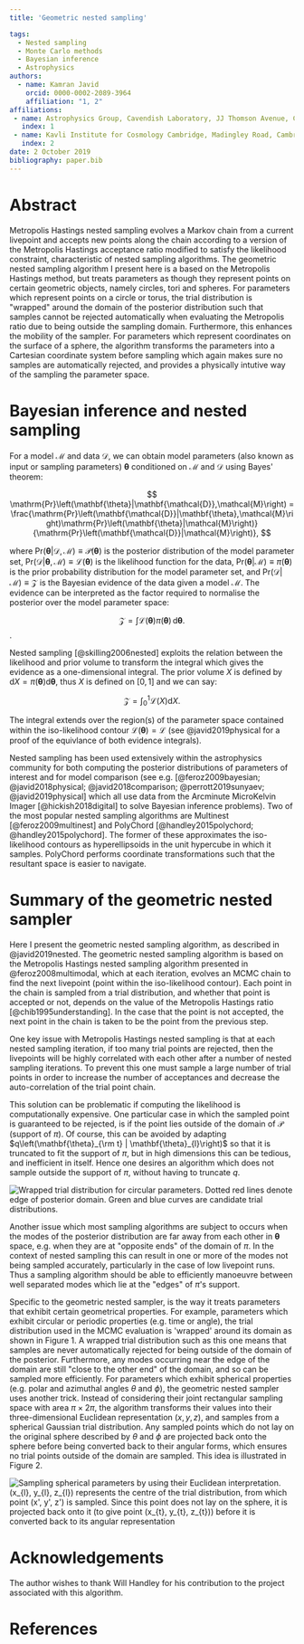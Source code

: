 ```yaml
---
title: 'Geometric nested sampling'

tags:
  - Nested sampling
  - Monte Carlo methods
  - Bayesian inference
  - Astrophysics
authors:
  - name: Kamran Javid
    orcid: 0000-0002-2089-3964
    affiliation: "1, 2"
affiliations:
 - name: Astrophysics Group, Cavendish Laboratory, JJ Thomson Avenue, Cambridge CB3 0HE, UK
   index: 1
 - name: Kavli Institute for Cosmology Cambridge, Madingley Road, Cambridge, CB3 0HA, UK
   index: 2
date: 2 October 2019
bibliography: paper.bib
---
```


# Abstract

Metropolis Hastings nested sampling evolves a Markov chain from a current livepoint and accepts new points along the chain according to a version of the Metropolis Hastings acceptance ratio modified to satisfy the likelihood constraint, characteristic of nested sampling algorithms.
The geometric nested sampling algorithm I present here is a based on the Metropolis Hastings method, but treats parameters as though they represent points on certain geometric objects, namely circles, tori and spheres. For parameters which represent points on a circle or torus, the trial distribution is "wrapped" around the domain of the posterior distribution such that samples cannot be rejected automatically when evaluating the Metropolis ratio due to being outside the sampling domain. Furthermore, this enhances the mobility of the sampler. 
For parameters which represent coordinates on the surface of a sphere, the algorithm transforms the parameters into a Cartesian coordinate system before sampling which again makes sure no samples are automatically rejected, and provides a physically intutive way of the sampling the parameter space.

# Bayesian inference and nested sampling

For a model $\mathcal{M}$ and data $\mathbf{\mathcal{D}}$, we can obtain model parameters (also known as input or sampling parameters) $\mathbf{\theta}$ conditioned on $\mathcal{M}$ and $\mathbf{\mathcal{D}}$ using Bayes' theorem:

$$
\mathrm{Pr}\left(\mathbf{\theta}|\mathbf{\mathcal{D}},\mathcal{M}\right) = \frac{\mathrm{Pr}\left(\mathbf{\mathcal{D}}|\mathbf{\theta},\mathcal{M}\right)\mathrm{Pr}\left(\mathbf{\theta}|\mathcal{M}\right)}{\mathrm{Pr}\left(\mathbf{\mathcal{D}}|\mathcal{M}\right)},
$$

where $\mathrm{Pr}\left(\mathbf{\theta}|\mathbf{\mathcal{D}},\mathcal{M}\right) \equiv \mathcal{P}\left(\mathbf{\theta}\right)$ is the posterior distribution of the model parameter set, $\mathrm{Pr}\left(\mathbf{\mathcal{D}}|\mathbf{\theta},\mathcal{M}\right) \equiv \mathcal{L}\left(\mathbf{\theta}\right)$ is the likelihood function for the data, $\mathrm{Pr}\left(\mathbf{\theta}|\mathcal{M}\right) \equiv \pi\left(\mathbf{\theta}\right)$ is the prior probability distribution for the model parameter set, and $\mathrm{Pr}\left(\mathbf{\mathcal{D}}|\mathcal{M}\right) \equiv \mathcal{Z}$ is the Bayesian evidence of the data given a model $\mathcal{M}$. The evidence can be interpreted as the factor required to normalise the posterior over the model parameter space:

$$
\mathcal{Z} = \int \mathcal{L}\left(\mathbf{\theta}\right) \pi\left(\mathbf{\theta}\right)\, \mathrm{d}\mathbf{\theta}.
$$.

Nested sampling [@skilling2006nested] exploits the relation between the likelihood and prior volume to transform the integral which gives the evidence as a one-dimensional integral. The prior volume $X$ is defined by $\mathrm{d}X = \pi\left(\mathbf{\theta}\right) \mathrm{d}\mathbf{\theta}$, thus $X$ is defined on $[0,1]$ and we can say:

$$
\mathcal{Z} = \int_{0}^{1} \mathcal{L}(X) \mathrm{d}X.
$$

The integral extends over the region(s) of the parameter space contained within the iso-likelihood contour $\mathcal{L}\left(\mathbf{\theta}\right) = \mathcal{L}$ (see @javid2019physical for a proof of the equivlance of both evidence integrals).

Nested sampling has been used extensively within the astrophysics community for both computing the posterior distributions of parameters of interest and for model comparison (see e.g. [@feroz2009bayesian; @javid2018physical; @javid2018comparison; @perrott2019sunyaev; @javid2019physical] which all use data from the Arcminute MicroKelvin Imager [@hickish2018digital] to solve Bayesian inference problems). Two of the most popular nested sampling algorithms are Multinest [@feroz2009multinest] and PolyChord  [@handley2015polychord; @handley2015polychord]. The former of these approximates the iso-likelihood contours as hyperellipsoids in the unit hypercube in which it samples. PolyChord performs coordinate transformations such that the resultant space is easier to navigate.

# Summary of the geometric nested sampler

Here I present the geometric nested sampling algorithm, as described in @javid2019nested. The geometric nested sampling algorithm is based on the Metropolis Hastings nested sampling algorithm presented in @feroz2008multimodal, which at each iteration, evolves an MCMC chain to find the next livepoint (point within the iso-likelihood contour). Each point in the chain is sampled from a trial distribution, and whether that point is accepted or not, depends on the value of the Metropolis Hastings ratio [@chib1995understanding]. In the case that the point is not accepted, the next point in the chain is taken to be the point from the previous step.

One key issue with Metropolis Hastings nested sampling is that at each nested sampling iteration, if too many trial points are rejected, then the livepoints will be highly correlated with each other after a number of nested sampling iterations. To prevent this one must sample a large number of trial points in order to increase the number of acceptances and decrease the auto-correlation of the trial point chain. 

This solution can be problematic if computing the likelihood is computationally expensive. One particular case in which the sampled point is guaranteed to be rejected, is if the point lies outside of the domain of $\mathcal{P}$ (support of $\pi$). Of course, this can be avoided by adapting $q\left(\mathbf{\theta}_{\rm t} | \mathbf{\theta}_{l}\right)$ so that it is truncated to fit the support of $\pi$, but in high dimensions this can be tedious, and inefficient in itself. Hence one desires an algorithm which does not sample outside the support of $\pi$, without having to truncate $q$.

![Wrapped trial distribution for circular parameters. Dotted red lines denote edge of posterior domain. Green and blue curves are candidate trial distributions.](wrapped_plot.png)

Another issue which most sampling algorithms are subject to occurs when the modes of the posterior distribution are far away from each other in $\mathbf{\theta}$ space, e.g. when they are at "opposite ends" of the domain of $\pi$. In the context of nested sampling this can result in one or more of the modes not being sampled accurately, particularly in the case of low livepoint runs.
Thus a sampling algorithm should be able to efficiently manoeuvre between well separated modes which lie at the "edges" of $\pi$'s support. 

Specific to the geometric nested sampler, is the way it treats parameters that exhibit certain geometrical properties. For example, parameters which exhibit circular or periodic properties (e.g. time or angle), the trial distribution used in the MCMC evaluation is 'wrapped' around its domain as shown in Figure 1. A wrapped trial distribution such as this one means that samples are never automatically rejected for being outside of the domain of the posterior. Furthermore, any modes occurring near the edge of the domain are still "close to the other end" of the domain, and so can be sampled more efficiently.
For parameters which exhibit spherical properties (e.g. polar and azimuthal angles $\theta$ and $\phi$), the geometric nested sampler uses another trick. Instead of considering their joint rectangular sampling space with area $\pi \times 2\pi$, the algorithm transforms their values into their three-dimensional Euclidean representation ($x, y, z$), and samples from a spherical Gaussian trial distribution. Any sampled points which do not lay on the original sphere described by $\theta$ and $\phi$ are projected back onto the sphere before being converted back to their angular forms, which ensures no trial points outside of the domain are sampled. This idea is illustrated in Figure 2.

![Sampling spherical parameters by using their Euclidean interpretation. $(x_{l}, y_{l}, z_{l})$ represents the centre of the trial distribution, from which point $(x', y', z')$ is sampled. Since this point does not lay on the sphere, it is projected back onto it (to give point $(x_{t}, y_{t}, z_{t})$) before it is converted back to its angular representation](Sphere.jpg)

# Acknowledgements

The author wishes to thank Will Handley for his contribution to the project associated with this algorithm.

# References
